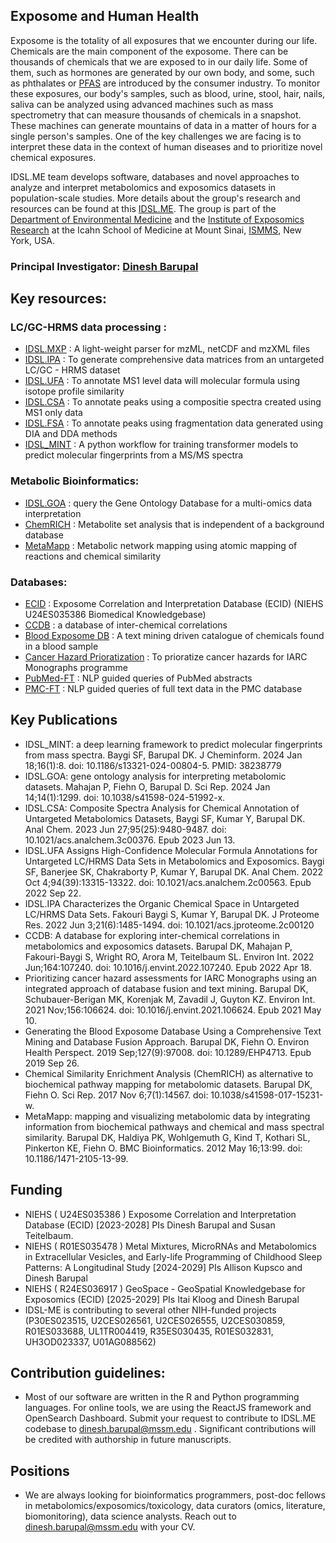 ## Exposome and Human Health
Exposome is the totality of all exposures that we encounter during our life. Chemicals are the main component of the exposome. There can be thousands of chemicals that we are exposed to in our daily life. Some of them, such as hormones are generated by our own body, and some, such as phthalates or [PFAS](https://www.epa.gov/pfas) are introduced by the consumer industry. To monitor these exposures, our body's samples, such as blood, urine, stool, hair, nails, saliva can be analyzed using advanced machines such as mass spectrometry that can measure thousands of chemicals in a snapshot. These machines can generate mountains of data in a matter of hours for a single person's samples. One of the key challenges we are facing is to interpret these data in the context of human diseases and to prioritize novel chemical exposures.

IDSL.ME team develops software, databases and novel approaches to analyze and interpret metabolomics and exposomics datasets in population-scale studies.
More details about the group's research and resources can be found at this [IDSL.ME](https://www.idsl.me/). The group is part of the [Department of Environmental Medicine](https://icahn.mssm.edu/about/departments/environmental-medicine) and the [Institute of Exposomics Research](https://mountsinaiexposomics.org/) at the Icahn School of Medicine at Mount Sinai, [ISMMS](https://icahn.mssm.edu/), New York, USA. 

### Principal Investigator: [Dinesh Barupal](https://profiles.mountsinai.org/dinesh-barupal)

## Key resources: 

### LC/GC-HRMS data processing : 
* [IDSL.MXP](https://github.com/idslme/IDSL.MXP) : A light-weight parser for mzML, netCDF and mzXML files
* [IDSL.IPA](https://github.com/idslme/IDSL.IPA) : To generate comprehensive data matrices from an untargeted LC/GC - HRMS dataset
* [IDSL.UFA](https://github.com/idslme/IDSL.UFA) : To annotate MS1 level data will molecular formula using isotope profile similarity
* [IDSL.CSA](https://github.com/idslme/IDSL.CSA) : To annotate peaks using a compositie spectra created using MS1 only data
* [IDSL.FSA](https://github.com/idslme/IDSL.FSA) : To annotate peaks using fragmentation data generated using DIA and DDA methods
* [IDSL_MINT](https://github.com/idslme/IDSL_MINT) : A python workflow for training transformer models to predict molecular fingerprints from a MS/MS spectra

### Metabolic Bioinformatics: 
* [IDSL.GOA](https://goa.idsl.site/) : query the Gene Ontology Database for a multi-omics data interpretation
* [ChemRICH](https://github.com/idslme/ChemRICH) : Metabolite set analysis that is independent of a background database
* [MetaMapp](https://github.com/barupal/MetaMapp) : Metabolic network mapping using atomic mapping of reactions and chemical similarity

### Databases:
* [ECID](https://ecidbase.org/) : Exposome Correlation and Interpretation Database (ECID) (NIEHS U24ES035386 Biomedical Knowledgebase)
* [CCDB](https://ccdb.idsl.me/) : a database of inter-chemical correlations
* [Blood Exposome DB](https://bloodexposome.org/) : A text mining driven catalogue of chemicals found in a blood sample
* [Cancer Hazard Prioratization](https://cancer.idsl.me/) : To prioratize cancer hazards for IARC Monographs programme
* [PubMed-FT](https://pubmed.idsl.site/) : NLP guided queries of PubMed abstracts
* [PMC-FT](https://pmc.idsl.me/) : NLP guided queries of full text data in the PMC database

## Key Publications

* IDSL_MINT: a deep learning framework to predict molecular fingerprints from mass spectra. Baygi SF, Barupal DK. J Cheminform. 2024 Jan 18;16(1):8. doi: 10.1186/s13321-024-00804-5. PMID: 38238779
* IDSL.GOA: gene ontology analysis for interpreting metabolomic datasets. Mahajan P, Fiehn O, Barupal D. Sci Rep. 2024 Jan 14;14(1):1299. doi: 10.1038/s41598-024-51992-x.
* IDSL.CSA: Composite Spectra Analysis for Chemical Annotation of Untargeted Metabolomics Datasets, Baygi SF, Kumar Y, Barupal DK. Anal Chem. 2023 Jun 27;95(25):9480-9487. doi: 10.1021/acs.analchem.3c00376. Epub 2023 Jun 13.
* IDSL.UFA Assigns High-Confidence Molecular Formula Annotations for Untargeted LC/HRMS Data Sets in Metabolomics and Exposomics. Baygi SF, Banerjee SK, Chakraborty P, Kumar Y, Barupal DK. Anal Chem. 2022 Oct 4;94(39):13315-13322. doi: 10.1021/acs.analchem.2c00563. Epub 2022 Sep 22.
* IDSL.IPA Characterizes the Organic Chemical Space in Untargeted LC/HRMS Data Sets. Fakouri Baygi S, Kumar Y, Barupal DK. J Proteome Res. 2022 Jun 3;21(6):1485-1494. doi: 10.1021/acs.jproteome.2c00120
* CCDB: A database for exploring inter-chemical correlations in metabolomics and exposomics datasets. Barupal DK, Mahajan P, Fakouri-Baygi S, Wright RO, Arora M, Teitelbaum SL. Environ Int. 2022 Jun;164:107240. doi: 10.1016/j.envint.2022.107240. Epub 2022 Apr 18.
* Prioritizing cancer hazard assessments for IARC Monographs using an integrated approach of database fusion and text mining. Barupal DK, Schubauer-Berigan MK, Korenjak M, Zavadil J, Guyton KZ. Environ Int. 2021 Nov;156:106624. doi: 10.1016/j.envint.2021.106624. Epub 2021 May 10.
* Generating the Blood Exposome Database Using a Comprehensive Text Mining and Database Fusion Approach. Barupal DK, Fiehn O. Environ Health Perspect. 2019 Sep;127(9):97008. doi: 10.1289/EHP4713. Epub 2019 Sep 26.
* Chemical Similarity Enrichment Analysis (ChemRICH) as alternative to biochemical pathway mapping for metabolomic datasets. Barupal DK, Fiehn O. Sci Rep. 2017 Nov 6;7(1):14567. doi: 10.1038/s41598-017-15231-w.
* MetaMapp: mapping and visualizing metabolomic data by integrating information from biochemical pathways and chemical and mass spectral similarity. Barupal DK, Haldiya PK, Wohlgemuth G, Kind T, Kothari SL, Pinkerton KE, Fiehn O.  BMC Bioinformatics. 2012 May 16;13:99. doi: 10.1186/1471-2105-13-99.

## Funding
* NIEHS ( U24ES035386 ) Exposome Correlation and Interpretation Database (ECID) [2023-2028] PIs Dinesh Barupal and Susan Teitelbaum.
* NIEHS ( R01ES035478 ) Metal Mixtures, MicroRNAs and Metabolomics in Extracellular Vesicles, and Early-life Programming of Childhood Sleep Patterns: A Longitudinal Study [2024-2029] PIs Allison Kupsco and Dinesh Barupal
* NIEHS ( R24ES036917 ) GeoSpace - GeoSpatial Knowledgebase for Exposomics (ECID) [2025-2029] PIs Itai Kloog and Dinesh Barupal
* IDSL-ME is contributing to several other NIH-funded projects (P30ES023515, U2CES026561, U2CES026555, U2CES030859, R01ES033688, UL1TR004419, R35ES030435, R01ES032831, UH3OD023337, U01AG088562)

## Contribution guidelines:
* Most of our software are written in the R and Python programming languages. For online tools, we are using the ReactJS framework and OpenSearch Dashboard. Submit your request to contribute to IDSL.ME codebase to dinesh.barupal@mssm.edu . Significant contributions will be credited with authorship in future manuscripts.

## Positions
* We are always looking for bioinformatics programmers, post-doc fellows in metabolomics/exposomics/toxicology, data curators (omics, literature, biomonitoring), data science analysts. Reach out to dinesh.barupal@mssm.edu with your CV. 




